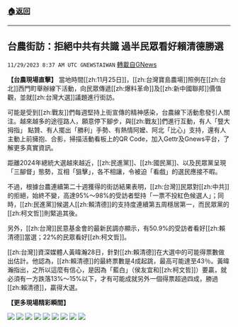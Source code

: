 ###  [:house:返回](README.md)
---


## 台農街訪：拒絕中共有共識   過半民眾看好賴清德勝選
`11/29/2023 8:37 AM UTC GNEWSTAIWAN` [轉載自GNews](https://gnews.org/articles/2048715)



**【台農現場直擊】** 當地時間[[zh:11月25日]]，[[zh:台灣寶島農場]]照例在[[zh:台北]]西門町舉辦線下活動，向民眾傳遞[[zh:爆料革命]]及[[zh:新中國聯邦]]價值觀，並就[[zh:台灣大選]]議題進行街訪。  

可能是受到[[zh:戰友]]們每週堅持上街宣傳的精神感染，台農線下活動愈發引人關注。越來越多的途徑路人，願意停下腳步，與[[zh:戰友]]們進行互動，有人「豎大拇指」 點贊、有人擺出「勝利」手勢、有熱情阿嬤、阿北「比心」支持，還有人主動上前擁抱、合影，掃描活動看板上的QR Code，加入Gettr及Gnews平台，了解更多真實資訊。

  

距離2024年總統大選越來越近，[[zh:民進黨]]、[[zh:國民黨]]、以及民眾黨呈現「三腳督」態勢，互相「狙擊」，各不相讓，令被迫「看戲」的選民應接不暇。

  

不過，根據台農連續第二十週獲得的街訪結果表明，[[zh:台灣]]民眾對[[zh:中共]]的拒絕，始終不變，高達95%～98%的受訪者堅持「一票不投紅色候選人」；同時，[[zh:民進黨]]候選人[[zh:賴清德]]的支持度連續第五周穩居第一，而民眾黨的[[zh:柯文哲]]則緊追其後。

  

另外，[[zh:台灣]]民意基金會的最新民調亦顯示，有50.9%的受訪者看好[[zh:賴清德]]當選；22%的民眾看好[[zh:柯文哲]]。

  

[[zh:台灣]]資深媒體人黃暐瀚28日，針對[[zh:賴清德]]在大選中的可能得票數做出估計。他認為，[[zh:賴清德]]的最終票數是4成起跳，最高可能達至43％。黃暐瀚指出，之所以這麼有信心，是因為「藍白」（侯友宜和[[zh:柯文哲]]）要贏，就必須有一方跌落13%～15%以下，才有可能成就另外一個得票超過四成，勝過[[zh:賴清德]]，贏得大選。

**【更多現場精彩瞬間】**










![](ipfs://QmbLZ8exvhXkFVg9ykhE4eDX7GXFXroyxiNyqQU19BTLyB?.png)
![](ipfs://QmUFrUP5Fknw9q6gxBGpWY8VTDoXSjPasd9bJcTcb9heE8?.png)
![](ipfs://QmSGS92ZwD15UH5kYu9YYUynZQ8wfEuqhTRA8CooY5o54n?.png)
![](ipfs://QmRHxNEmMudNWZj3PFUU2PUiZ25c5yUn2YpWqe67Q6WdTE?.png)
![](ipfs://QmTX6NdJQCBQu2yitDsZRKaxxvqn8pyx7pdJVyqgRg2WAK?.png)
![](ipfs://QmWmukD46fpEgh2YBQhiNDXPJQBWVSYPNbacazzyYxUN3v?.png)
![](ipfs://QmUezGrtwsJCdE2FLfXvk7pQKMhUyiJHik6UWHBPCcjRcR?.png)
![](ipfs://QmVeeRcZKAwAgHrYuHi5CmLp9iNtLJA7zEbgRPqCeJts91?.png)
![](ipfs://QmWutNNsGqbZkdks6NTZ6n38DMEjaeF2feAr2jrpWgYRZD?.png)

